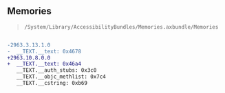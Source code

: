 ## Memories

> `/System/Library/AccessibilityBundles/Memories.axbundle/Memories`

```diff

-2963.3.13.1.0
-  __TEXT.__text: 0x4678
+2963.10.8.0.0
+  __TEXT.__text: 0x46a4
   __TEXT.__auth_stubs: 0x3c0
   __TEXT.__objc_methlist: 0x7c4
   __TEXT.__cstring: 0xb69

```
